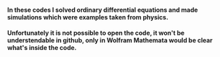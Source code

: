 #### In these codes I solved ordinary differential equations and made simulations which were examples taken from physics. 

#### Unfortunately it is not possible to open the code, it won't be understendable in github, only in Wolfram Mathemata would be clear what's inside the code.
